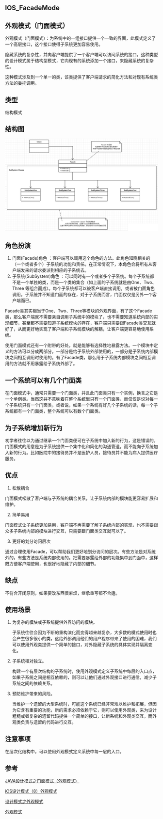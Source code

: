 ## IOS_FacadeMode

## 外观模式（门面模式）

外观模式（门面模式）：为系统中的一组接口提供一个一致的界面，此模式定义了一个高层接口，这个接口使得子系统更加容易使用。

隐藏系统的复杂性，并向客户端提供了一个客户端可以访问系统的接口。这种类型的设计模式属于结构型模式，它向现有的系统添加一个接口，来隐藏系统的复杂性。

这种模式涉及到一个单一的类，该类提供了客户端请求的简化方法和对现有系统类方法的委托调用。

## 类型
结构模式

## 结构图
![外观模式](./Resource/facade.png)

## 角色扮演
1. 门面(Facade)角色 ：客户端可以调用这个角色的方法。此角色知晓相关的（一个或者多个）子系统的功能和责任。在正常情况下，本角色会将所有从客户端发来的请求委派到相应的子系统去。
2. 子系统(SubSystem)角色 ：可以同时有一个或者多个子系统。每个子系统都不是一个单独的类，而是一个类的集合（如上面的子系统就是由One、Two、Three 等组合而成）。每个子系统都可以被客户端直接调用，或者被门面角色调用。子系统并不知道门面的存在，对于子系统而言，门面仅仅是另外一个客户端而已。

Facade类其实相当于One、Two、Three等模块的外观界面，有了这个Facade类，那么客户端就不需要亲自调用子系统中的模块了，也不需要知道系统内部的实现细节，甚至都不需要知道子系统模块的存在，客户端只需要跟Facade类交互就好了，从而更好地实现了客户端和子系统模块的解耦，让客户端更容易地使用系统。

使用门面模式还有一个附带的好处，就是能够有选择性地暴露方法。一个模块中定义的方法可以分成两部分，一部分是给子系统外部使用的，一部分是子系统内部模块之间相互调用时使用的。有了Facade类，那么用于子系统内部模块之间相互调用的方法就不用暴露给子系统外部了。


## 一个系统可以有几个门面类
在门面模式中，通常只需要一个门面类，并且此门面类只有一个实例，换言之它是一个单例类。当然这并不意味着在整个系统里只有一个门面类，而仅仅是说对每一个子系统只有一个门面类。或者说，如果一个系统有好几个子系统的话，每一个子系统都有一个门面类，整个系统可以有数个门面类。

## 为子系统增加新行为
初学者往往以为通过继承一个门面类便可在子系统中加入新的行为，这是错误的。门面模式的用意是为子系统提供一个集中化和简化的沟通管道，而不能向子系统加入新的行为。比如医院中的接待员并不是医护人员，接待员并不能为病人提供医疗服务。

## 优点
1. 松散耦合

门面模式松散了客户端与子系统的耦合关系，让子系统内部的模块能更容易扩展和维护。

2. 简单易用

门面模式让子系统更加易用，客户端不再需要了解子系统内部的实现，也不需要跟众多子系统内部的模块进行交互，只需要跟门面类交互就可以了。

3. 更好的划分访问层次

通过合理使用Facade，可以帮助我们更好地划分访问的层次。有些方法是对系统外的，有些方法是系统内部使用的。把需要暴露给外部的功能集中到门面中，这样既方便客户端使用，也很好地隐藏了内部的细节。

## 缺点
不符合开闭原则，如果要改东西很麻烦，继承重写都不合适。

## 使用场景
1. 为复杂的模块或子系统提供外界访问的模块。 

	子系统往往会因为不断的重构演化而变得越来越复杂，大多数的模式使用时也会产生很多很小的类，这给外部调用他们的用户程序带来了使用的困难，我们可以使用外观类提供一个简单的接口，对外隐藏子系统的具体实现并隔离变化。

2. 子系统相对独立。 

	构建一个有层次结构的子系统时，使用外观模式定义子系统中每层的入口点，如果子系统之间是相互依赖的，则可以让他们通过外观接口进行通信，减少子系统之间的依赖关系。
	
3. 预防维护带来的风险。
	
	当维护一个遗留的大型系统时，可能这个系统已经非常难以维护和拓展，但因为它含有重要的功能，新的需求必须依赖于它，则可以使用外观类，来为设计粗糙或者复杂的遗留代码提供一个简单的接口，让新系统和外观类交互，而外观类负责与遗留的代码进行交互。

## 注意事项
在层次化结构中，可以使用外观模式定义系统中每一层的入口。

## 参考
[JAVA设计模式之门面模式（外观模式）
](https://blog.csdn.net/jason0539/article/details/22775311)

[iOS设计模式（8）外观模式](https://www.jianshu.com/p/80f0455a5b08)

[设计模式之外观模式
](http://blog.51cto.com/zero01/2065825)

[外观模式](http://www.runoob.com/design-pattern/facade-pattern.html)